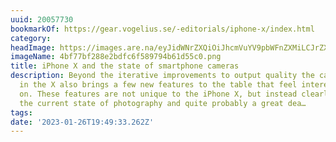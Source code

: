 ```yaml
---
uuid: 20057730
bookmarkOf: https://gear.vogelius.se/-editorials/iphone-x/index.html
category:
headImage: https://images.are.na/eyJidWNrZXQiOiJhcmVuYV9pbWFnZXMiLCJrZXkiOiIyMDA1NzczMC9vcmlnaW5hbF80YmY3N2JmMjg4ZTJiZGZjNmY1ODk3OTRiNjFkNTVjMC5wbmciLCJlZGl0cyI6eyJyZXNpemUiOnsid2lkdGgiOjEyMDAsImhlaWdodCI6MTIwMCwiZml0IjoiaW5zaWRlIiwid2l0aG91dEVubGFyZ2VtZW50Ijp0cnVlfSwid2VicCI6eyJxdWFsaXR5Ijo5MH0sImpwZWciOnsicXVhbGl0eSI6OTB9LCJyb3RhdGUiOm51bGx9fQ==?bc=0
imageName: 4bf77bf288e2bdfc6f589794b61d55c0.png
title: iPhone X and the state of smartphone cameras
description: Beyond the iterative improvements to output quality the camera system
  in the X also brings a few new features to the table that feel interesting to touch
  on. These features are not unique to the iPhone X, but instead clearly illustrates
  the current state of photography and quite probably a great dea…
tags:
date: '2023-01-26T19:49:33.262Z'
---
```


